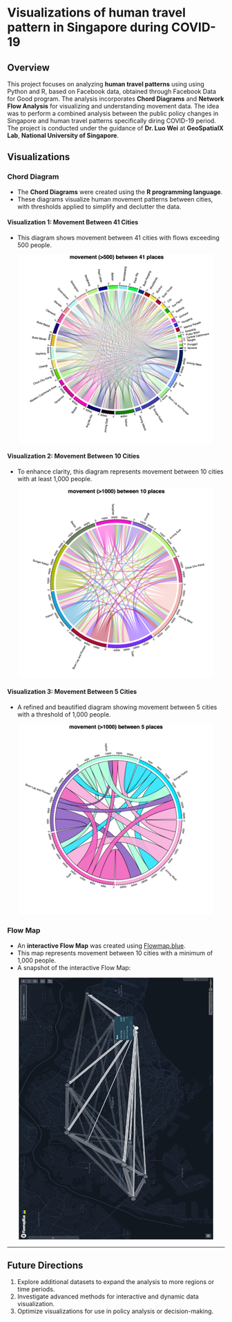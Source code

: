 # Visualizations of human travel pattern in Singapore during COVID-19

## Overview
This project focuses on analyzing **human travel patterns** using using Python and R, based on Facebook data, obtained through Facebook Data for Good program. The analysis incorporates **Chord Diagrams** and **Network Flow Analysis** for visualizing and understanding movement data. The idea was to perform a combined analysis between the public policy changes in Singapore and human travel patterns specifically diring COVID-19 period. The project is conducted under the guidance of **Dr. Luo Wei** at **GeoSpatialX Lab**, **National University of Singapore**.

## Visualizations

### Chord Diagram

- The **Chord Diagrams** were created using the **R programming language**.
- These diagrams visualize human movement patterns between cities, with thresholds applied to simplify and declutter the data.

#### Visualization 1: Movement Between 41 Cities
- This diagram shows movement between 41 cities with flows exceeding 500 people.
<p align="center">
  <img src="assets/Mov(G500).png" alt="Chord Diagram for 41 Cities" width="450">
</p>

#### Visualization 2: Movement Between 10 Cities
- To enhance clarity, this diagram represents movement between 10 cities with at least 1,000 people.
<p align="center">
  <img src="assets/Mov(G1000).png" alt="Chord Diagram for 10 Cities" width="450">
</p>

#### Visualization 3: Movement Between 5 Cities
- A refined and beautified diagram showing movement between 5 cities with a threshold of 1,000 people.
<p align="center">
  <img src="assets/Mov5.png" alt="Chord Diagram for 5 Cities" width="450">
</p>

### Flow Map

- An **interactive Flow Map** was created using [Flowmap.blue](https://flowmap.blue).
- This map represents movement between 10 cities with a minimum of 1,000 people.
- A snapshot of the interactive Flow Map:
<p align="center">
  <img src="assets/FlowMap.png" alt="Flow Map Visualization" width="450">
</p>

---

## Future Directions

1. Explore additional datasets to expand the analysis to more regions or time periods.
2. Investigate advanced methods for interactive and dynamic data visualization.
3. Optimize visualizations for use in policy analysis or decision-making.





